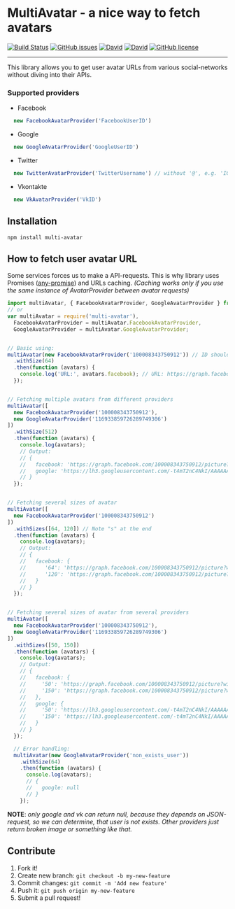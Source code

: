# MultiAvatar - a nice way to fetch avatars
[![Build Status](https://img.shields.io/travis/maksimkurb/multi-avatar/master.svg?maxAge=2592000&style=flat-square)](https://travis-ci.org/maksimkurb/multi-avatar)
[![GitHub issues](https://img.shields.io/github/issues/maksimkurb/multi-avatar.svg?maxAge=2592000&style=flat-square)](https://github.com/maksimkurb/multi-avatar/issues)
[![David](https://img.shields.io/david/maksimkurb/multi-avatar.svg?maxAge=2592000&style=flat-square)](https://david-dm.org/maksimkurb/multi-avatar#info=dependencies)
[![David](https://img.shields.io/david/dev/maksimkurb/multi-avatar.svg?maxAge=2592000&style=flat-square)](https://david-dm.org/maksimkurb/multi-avatar#info=devDependencies)
[![GitHub license](https://img.shields.io/badge/license-MIT-blue.svg?maxAge=2592000&style=flat-square)](https://raw.githubusercontent.com/maksimkurb/multi-avatar/master/LICENSE)
___

This library allows you to get user avatar URLs from various social-networks without diving into their APIs.

### Supported providers
* Facebook
```js
  new FacebookAvatarProvider('FacebookUserID')
```
* Google
```js
  new GoogleAvatarProvider('GoogleUserID')
```
* Twitter
```js
  new TwitterAvatarProvider('TwitterUsername') // without '@', e.g. 'IGN' or 'pcgamer'
```
* Vkontakte
```js
  new VkAvatarProvider('VkID')
```

## Installation
```
npm install multi-avatar
```

## How to fetch user avatar URL
Some services forces us to make a API-requests. This is why library uses Promises ([any-promise](https://github.com/kevinbeaty/any-promise)) and URLs caching.
_(Caching works only if you use the same instance of AvatarProvider between avatar requests)_

```js
import multiAvatar, { FacebookAvatarProvider, GoogleAvatarProvider } from 'multi-avatar'; // ES6
// or
var multiAvatar = require('multi-avatar'),
  FacebookAvatarProvider = multiAvatar.FacebookAvatarProvider,
  GoogleAvatarProvider = multiAvatar.GoogleAvatarProvider;


// Basic using:
multiAvatar(new FacebookAvatarProvider('100008343750912')) // ID should be always a string, because it can be larger, than Number.MAX_VALUE
  .withSize(64)
  .then(function (avatars) {
    console.log('URL:', avatars.facebook); // URL: https://graph.facebook.com/.../picture?width=64
  });


// Fetching multiple avatars from different providers
multiAvatar([
  new FacebookAvatarProvider('100008343750912'),
  new GoogleAvatarProvider('116933859726289749306')
])
  .withSize(512)
  .then(function (avatars) {
    console.log(avatars);
    // Output:
    // {
    //   facebook: 'https://graph.facebook.com/100008343750912/picture?width=512',
    //   google: 'https://lh3.googleusercontent.com/-t4mT2nC4NkI/AAAAAAAAAAI/AAAAAAAAAAA/4DSxgN3cZmY/s512-c/116933859726289749306.jpg'
    // }
  });


// Fetching several sizes of avatar
multiAvatar([
  new FacebookAvatarProvider('100008343750912')
])
  .withSizes([64, 120]) // Note "s" at the end
  .then(function (avatars) {
    console.log(avatars);
    // Output:
    // {
    //   facebook: {
    //      '64': 'https://graph.facebook.com/100008343750912/picture?width=64',
    //      '120': 'https://graph.facebook.com/100008343750912/picture?width=120'
    //   }
    // }
  });


// Fetching several sizes of avatar from several providers
multiAvatar([
  new FacebookAvatarProvider('100008343750912'),
  new GoogleAvatarProvider('116933859726289749306')
])
  .withSizes([50, 150])
  .then(function (avatars) {
    console.log(avatars);
    // Output:
    // {
    //   facebook: {
    //     '50': 'https://graph.facebook.com/100008343750912/picture?width=50',
    //     '150': 'https://graph.facebook.com/100008343750912/picture?width=150'
    //   },
    //   google: {
    //     '50': 'https://lh3.googleusercontent.com/-t4mT2nC4NkI/AAAAAAAAAAI/AAAAAAAAAAA/4DSxgN3cZmY/s50-c/116933859726289749306.jpg',
    //     '150': 'https://lh3.googleusercontent.com/-t4mT2nC4NkI/AAAAAAAAAAI/AAAAAAAAAAA/4DSxgN3cZmY/s150-c/116933859726289749306.jpg'
    //   }
    // }
  });

  // Error handling:
  multiAvatar(new GoogleAvatarProvider('non_exists_user'))
    .withSize(64)
    .then(function (avatars) {
      console.log(avatars);
      // {
      //   google: null
      // }
    });

```
__NOTE__: *only google and vk can return null, because they
depends on JSON-request, so we can determine,
that user is not exists. Other providers just return
broken image or something like that.*

## Contribute
1. Fork it!
2. Create new branch: `git checkout -b my-new-feature`
3. Commit changes: `git commit -m 'Add new feature'`
4. Push it: `git push origin my-new-feature`
5. Submit a pull request!
